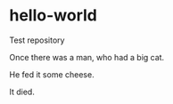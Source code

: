 # hello-world
Test repository

Once there was a man, who had a big cat.

He fed it some cheese.

It died.
